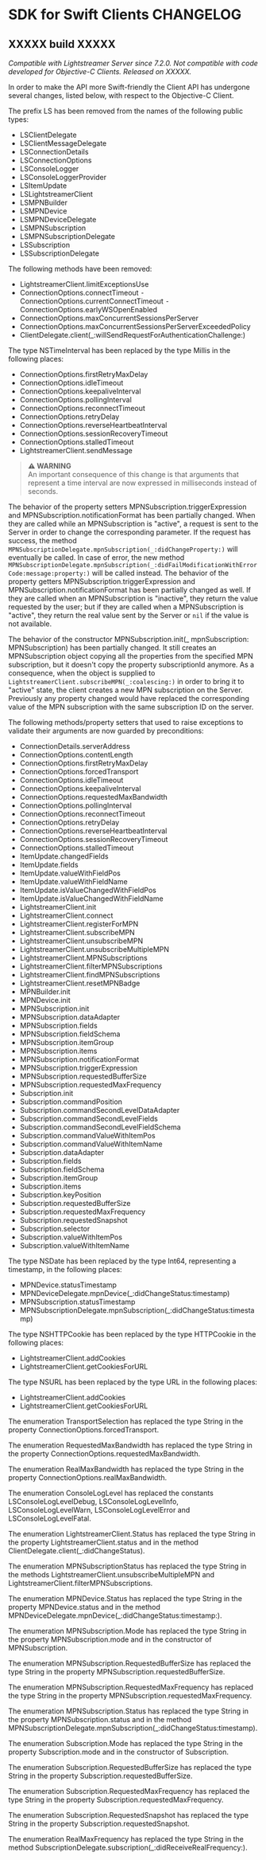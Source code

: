 # SDK for Swift Clients CHANGELOG

## XXXXX build XXXXX

_Compatible with Lightstreamer Server since 7.2.0._
_Not compatible with code developed for Objective-C Clients._
_Released on XXXXX._

In order to make the API more Swift-friendly the Client API has undergone several changes, listed below, with respect to the Objective-C Client.

The prefix LS has been removed from the names of the following public types:
- LSClientDelegate
- LSClientMessageDelegate
- LSConnectionDetails
- LSConnectionOptions
- LSConsoleLogger
- LSConsoleLoggerProvider
- LSItemUpdate
- LSLightstreamerClient
- LSMPNBuilder
- LSMPNDevice
- LSMPNDeviceDelegate
- LSMPNSubscription
- LSMPNSubscriptionDelegate
- LSSubscription
- LSSubscriptionDelegate

The following methods have been removed:
- LightstreamerClient.limitExceptionsUse
- ConnectionOptions.connectTimeout
⁃ ConnectionOptions.currentConnectTimeout
⁃ ConnectionOptions.earlyWSOpenEnabled
- ConnectionOptions.maxConcurrentSessionsPerServer
- ConnectionOptions.maxConcurrentSessionsPerServerExceededPolicy
- ClientDelegate.client(_:willSendRequestForAuthenticationChallenge:)

The type NSTimeInterval has been replaced by the type Millis in the following places:
- ConnectionOptions.firstRetryMaxDelay
- ConnectionOptions.idleTimeout
- ConnectionOptions.keepaliveInterval
- ConnectionOptions.pollingInterval
- ConnectionOptions.reconnectTimeout
- ConnectionOptions.retryDelay
- ConnectionOptions.reverseHeartbeatInterval
- ConnectionOptions.sessionRecoveryTimeout
- ConnectionOptions.stalledTimeout
- LightstreamerClient.sendMessage
> **⚠ WARNING**  
> An important consequence of this change is that arguments that represent a time interval are now expressed in milliseconds instead of seconds.

The behavior of the property setters MPNSubscription.triggerExpression and MPNSubscription.notificationFormat has been partially changed. When they are called while an MPNSubscription is "active", a request is sent to the Server in order to change the corresponding parameter. If the request has success, the method `MPNSubscriptionDelegate.mpnSubscription(_:didChangeProperty:)` will eventually be called. In case of error, the new method `MPNSubscriptionDelegate.mpnSubscription(_:didFailModificationWithErrorCode:message:property:)` will be called instead.
The behavior of the property getters MPNSubscription.triggerExpression and MPNSubscription.notificationFormat has been partially changed as well. If they are called when an MPNSubscription is "inactive", they return the value requested by the user; but if they are called when a MPNSubscription is "active", they return the real value sent by the Server or `nil` if the value is not available.

The behavior of the constructor MPNSubscription.init(_ mpnSubscription: MPNSubscription) has been partially changed. It still creates an MPNSubscription object copying all the properties from the specified MPN subscription, but it doesn't copy the property subscriptionId anymore. As a consequence, when the object is supplied to `LightstreamerClient.subscribeMPN(_:coalescing:)` in order to bring it to "active" state, the client creates a new MPN subscription on the Server. Previously any property changed would have replaced the corresponding value of the MPN subscription with the same subscription ID on the server.

The following methods/property setters that used to raise exceptions to validate their arguments are now guarded by preconditions:
- ConnectionDetails.serverAddress
- ConnectionOptions.contentLength
- ConnectionOptions.firstRetryMaxDelay
- ConnectionOptions.forcedTransport
- ConnectionOptions.idleTimeout
- ConnectionOptions.keepaliveInterval
- ConnectionOptions.requestedMaxBandwidth
- ConnectionOptions.pollingInterval
- ConnectionOptions.reconnectTimeout
- ConnectionOptions.retryDelay
- ConnectionOptions.reverseHeartbeatInterval
- ConnectionOptions.sessionRecoveryTimeout
- ConnectionOptions.stalledTimeout
- ItemUpdate.changedFields
- ItemUpdate.fields
- ItemUpdate.valueWithFieldPos
- ItemUpdate.valueWithFieldName
- ItemUpdate.isValueChangedWithFieldPos
- ItemUpdate.isValueChangedWithFieldName
- LightstreamerClient.init
- LightstreamerClient.connect
- LightstreamerClient.registerForMPN
- LightstreamerClient.subscribeMPN
- LightstreamerClient.unsubscribeMPN
- LightstreamerClient.unsubscribeMultipleMPN
- LightstreamerClient.MPNSubscriptions
- LightstreamerClient.filterMPNSubscriptions
- LightstreamerClient.findMPNSubscriptions
- LightstreamerClient.resetMPNBadge
- MPNBuilder.init
- MPNDevice.init
- MPNSubscription.init
- MPNSubscription.dataAdapter
- MPNSubscription.fields
- MPNSubscription.fieldSchema
- MPNSubscription.itemGroup
- MPNSubscription.items
- MPNSubscription.notificationFormat
- MPNSubscription.triggerExpression
- MPNSubscription.requestedBufferSize
- MPNSubscription.requestedMaxFrequency
- Subscription.init
- Subscription.commandPosition
- Subscription.commandSecondLevelDataAdapter
- Subscription.commandSecondLevelFields
- Subscription.commandSecondLevelFieldSchema
- Subscription.commandValueWithItemPos
- Subscription.commandValueWithItemName
- Subscription.dataAdapter
- Subscription.fields
- Subscription.fieldSchema
- Subscription.itemGroup
- Subscription.items
- Subscription.keyPosition
- Subscription.requestedBufferSize
- Subscription.requestedMaxFrequency
- Subscription.requestedSnapshot
- Subscription.selector
- Subscription.valueWithItemPos
- Subscription.valueWithItemName

The type NSDate has been replaced by the type Int64, representing a timestamp, in the following places:
- MPNDevice.statusTimestamp
- MPNDeviceDelegate.mpnDevice(_:didChangeStatus:timestamp)
- MPNSubscription.statusTimestamp
- MPNSubscriptionDelegate.mpnSubscription(_:didChangeStatus:timestamp)

The type NSHTTPCookie has been replaced by the type HTTPCookie in the following places:
- LightstreamerClient.addCookies
- LightstreamerClient.getCookiesForURL

The type NSURL has been replaced by the type URL in the following places:
- LightstreamerClient.addCookies
- LightstreamerClient.getCookiesForURL

The enumeration TransportSelection has replaced the type String in the property ConnectionOptions.forcedTransport.

The enumeration RequestedMaxBandwidth has replaced the type String in the property ConnectionOptions.requestedMaxBandwidth.

The enumeration RealMaxBandwidth has replaced the type String in the property ConnectionOptions.realMaxBandwidth.

The enumeration ConsoleLogLevel has replaced the constants LSConsoleLogLevelDebug, LSConsoleLogLevelInfo, LSConsoleLogLevelWarn, LSConsoleLogLevelError and LSConsoleLogLevelFatal.

The enumeration LightstreamerClient.Status has replaced the type String in the property LightstreamerClient.status and in the method ClientDelegate.client(_:didChangeStatus).

The enumeration MPNSubscriptionStatus has replaced the type String in the methods LightstreamerClient.unsubscribeMultipleMPN and LightstreamerClient.filterMPNSubscriptions.

The enumeration MPNDevice.Status has replaced the type String in the property MPNDevice.status and in the method MPNDeviceDelegate.mpnDevice(_:didChangeStatus:timestamp:).

The enumeration MPNSubscription.Mode has replaced the type String in the property MPNSubscription.mode and in the constructor of MPNSubscription.

The enumeration MPNSubscription.RequestedBufferSize has replaced the type String in the property MPNSubscription.requestedBufferSize.

The enumeration MPNSubscription.RequestedMaxFrequency has replaced the type String in the property MPNSubscription.requestedMaxFrequency.

The enumeration MPNSubscription.Status has replaced the type String in the property MPNSubscription.status and in the method MPNSubscriptionDelegate.mpnSubscription(_:didChangeStatus:timestamp).

The enumeration Subscription.Mode has replaced the type String in the property Subscription.mode and in the constructor of Subscription.

The enumeration Subscription.RequestedBufferSize has replaced the type String in the property Subscription.requestedBufferSize.

The enumeration Subscription.RequestedMaxFrequency has replaced the type String in the property Subscription.requestedMaxFrequency.

The enumeration Subscription.RequestedSnapshot has replaced the type String in the property Subscription.requestedSnapshot.

The enumeration RealMaxFrequency has replaced the type String in the method SubscriptionDelegate.subscription(_:didReceiveRealFrequency:).
